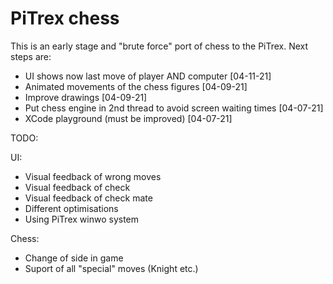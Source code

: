 # PiTrex chess

This is an early stage and "brute force" port of chess to the PiTrex. 
Next steps are:

- UI shows now last move of player AND computer [04-11-21]
- Animated movements of the chess figures [04-09-21]
- Improve drawings [04-09-21]
- Put chess engine in 2nd thread to avoid screen waiting times [04-07-21]
- XCode playground (must be improved) [04-07-21]


TODO:

UI:
- Visual feedback of wrong moves
- Visual feedback of check
- Visual feedback of check mate
- Different optimisations
- Using PiTrex winwo system

Chess:
- Change of side in game
- Suport of all "special" moves (Knight etc.)
